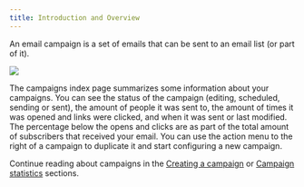 ```yaml
---
title: Introduction and Overview
---
```


An email campaign is a set of emails that can be sent to an email list (or part of it).

![](https://mailcoach.app/images/docs/app/campaigns/index.png)

The campaigns index page summarizes some information about your campaigns. You can see the status of the campaign (editing, scheduled, sending or sent), the amount of people it was sent to, the amount of times it was opened and links were clicked, and when it was sent or last modified. The percentage below the opens and clicks are as part of the total amount of subscribers that received your email. You can use the action menu to the right of a campaign to duplicate it and start configuring a new campaign.

Continue reading about campaigns in the [Creating a campaign](todo:link) or [Campaign statistics](todo:link) sections.
